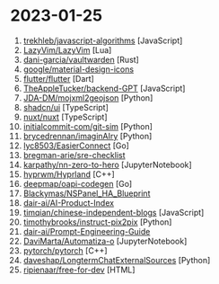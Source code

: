 # 2023-01-25

1. [trekhleb/javascript-algorithms](https://github.com/trekhleb/javascript-algorithms "📝 Algorithms and data structures implemented in JavaScript with explanations and links to further readings") [JavaScript]
2. [LazyVim/LazyVim](https://github.com/LazyVim/LazyVim "Neovim config for the lazy") [Lua]
3. [dani-garcia/vaultwarden](https://github.com/dani-garcia/vaultwarden "Unofficial Bitwarden compatible server written in Rust, formerly known as bitwarden_rs") [Rust]
4. [google/material-design-icons](https://github.com/google/material-design-icons "Material Design icons by Google") 
5. [flutter/flutter](https://github.com/flutter/flutter "Flutter makes it easy and fast to build beautiful apps for mobile and beyond") [Dart]
6. [TheAppleTucker/backend-GPT](https://github.com/TheAppleTucker/backend-GPT "") [JavaScript]
7. [JDA-DM/mojxml2geojson](https://github.com/JDA-DM/mojxml2geojson "法務省登記所備付地図データ（地図XML）をGeoJSONに変換するコンバータ") [Python]
8. [shadcn/ui](https://github.com/shadcn/ui "Beautifully designed components built with Radix UI and Tailwind CSS.") [TypeScript]
9. [nuxt/nuxt](https://github.com/nuxt/nuxt "Nuxt is an intuitive and extendable way to create type-safe, performant and production-grade full-stack web apps and websites with Vue 3.") [TypeScript]
10. [initialcommit-com/git-sim](https://github.com/initialcommit-com/git-sim "Visually simulate Git operations in your own repos with a single terminal command.") [Python]
11. [brycedrennan/imaginAIry](https://github.com/brycedrennan/imaginAIry "AI imagined images. Pythonic generation of stable diffusion images.") [Python]
12. [lyc8503/EasierConnect](https://github.com/lyc8503/EasierConnect "Sangfor EasyConnect protocol reimplementation in Go") [Go]
13. [bregman-arie/sre-checklist](https://github.com/bregman-arie/sre-checklist "A checklist of anyone practicing Site Reliability Engineering") 
14. [karpathy/nn-zero-to-hero](https://github.com/karpathy/nn-zero-to-hero "Neural Networks: Zero to Hero") [JupyterNotebook]
15. [hyprwm/Hyprland](https://github.com/hyprwm/Hyprland "Hyprland is a dynamic tiling Wayland compositor that doesn't sacrifice on its looks.") [C++]
16. [deepmap/oapi-codegen](https://github.com/deepmap/oapi-codegen "Generate Go client and server boilerplate from OpenAPI 3 specifications") [Go]
17. [Blackymas/NSPanel_HA_Blueprint](https://github.com/Blackymas/NSPanel_HA_Blueprint "This allows you to configure your complete NSPanel via Blueprint with UI and without changing anything in the code") 
18. [dair-ai/AI-Product-Index](https://github.com/dair-ai/AI-Product-Index "A curated index to track AI-powered products.") 
19. [timqian/chinese-independent-blogs](https://github.com/timqian/chinese-independent-blogs "中文独立博客列表") [JavaScript]
20. [timothybrooks/instruct-pix2pix](https://github.com/timothybrooks/instruct-pix2pix "") [Python]
21. [dair-ai/Prompt-Engineering-Guide](https://github.com/dair-ai/Prompt-Engineering-Guide "🐙 Guide and resources for prompt engineering") 
22. [DaviMarta/Automatiza-o](https://github.com/DaviMarta/Automatiza-o "") [JupyterNotebook]
23. [pytorch/pytorch](https://github.com/pytorch/pytorch "Tensors and Dynamic neural networks in Python with strong GPU acceleration") [C++]
24. [daveshap/LongtermChatExternalSources](https://github.com/daveshap/LongtermChatExternalSources "GPT-3 chatbot with long-term memory and external sources") [Python]
25. [ripienaar/free-for-dev](https://github.com/ripienaar/free-for-dev "A list of SaaS, PaaS and IaaS offerings that have free tiers of interest to devops and infradev") [HTML]
